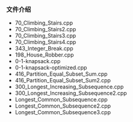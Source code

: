 ### 文件介绍
- 70_Climbing_Stairs.cpp
- 70_Climbing_Stairs2.cpp
- 70_Climbing_Stairs3.cpp
- 70_Climbing_Stairs4.cpp
- 343_Integer_Break.cpp
- 198_House_Robber.cpp
- 0-1-knapsack.cpp
- 0-1-knapsack-optimized.cpp
- 416_Partition_Equal_Subset_Sum.cpp
- 416_Partition_Equal_Subset_Sum2.cpp
- 300_Longest_Increasing_Subsequence.cpp
- 300_Longest_Increasing_Subsequence2.cpp
- Longest_Common_Subsequence.cpp
- Longest_Common_Subsequence2.cpp
- Longest_Common_Subsequence3.cpp